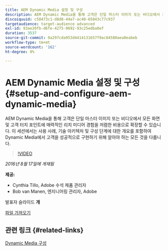 ```yaml
---
title: AEM Dynamic Media 설정 및 구성
description: AEM Dynamic Media을 통해 고객은 단일 마스터 이미지 또는 비디오에서 모든 화면 및 고객 터치 포인트에 매력적인 리치 미디어 경험을 저렴한 비용으로 확장할 수 있습니다.  이 세션에서는 사용 사례, 기술 아키텍처 및 구성 단계에 대한 개요를 포함하여 Dynamic Media에서 고객을 성공적으로 구현하기 위해 알아야 하는 모든 것을 다룹니다.
discoiquuid: c58473c1-d8d8-44a7-ac40-65843c77c937
targetaudience: target-audience advanced
exl-id: 93ae20fb-d6fe-4275-9692-93c25edba0ef
duration: 3537
source-git-commit: 9a297cda953d4414131657f9ac84580aea0eabeb
workflow-type: tm+mt
source-wordcount: '162'
ht-degree: 0%

---
```


# AEM Dynamic Media 설정 및 구성{#setup-and-configure-aem-dynamic-media}

AEM Dynamic Media을 통해 고객은 단일 마스터 이미지 또는 비디오에서 모든 화면 및 고객 터치 포인트에 매력적인 리치 미디어 경험을 저렴한 비용으로 확장할 수 있습니다.  이 세션에서는 사용 사례, 기술 아키텍처 및 구성 단계에 대한 개요를 포함하여 Dynamic Media에서 고객을 성공적으로 구현하기 위해 알아야 하는 모든 것을 다룹니다.

>[!VIDEO](https://video.tv.adobe.com/v/19297/?quality=9)

*2016년 8월 17일에 게재됨*

**제공:**

* Cynthia Tillo, Adobe 수석 제품 관리자
* Bob van Manen, 엔지니어링 관리자, Adobe

발표자 슬라이드 **개**

[파일 가져오기](assets/aemgems-081716-dynamic-media-configuration.pdf)

## 관련 링크 {#related-links}

[Dynamic Media 구성](https://docs.adobe.com/docs/en/aem/6-2/administer/content/dynamic-media/config-dynamic.html)

<!--
[Get back to the Overview](https://helpx.adobe.com/experience-manager/kt/eseminars/gems/aem-index.html)
-->

